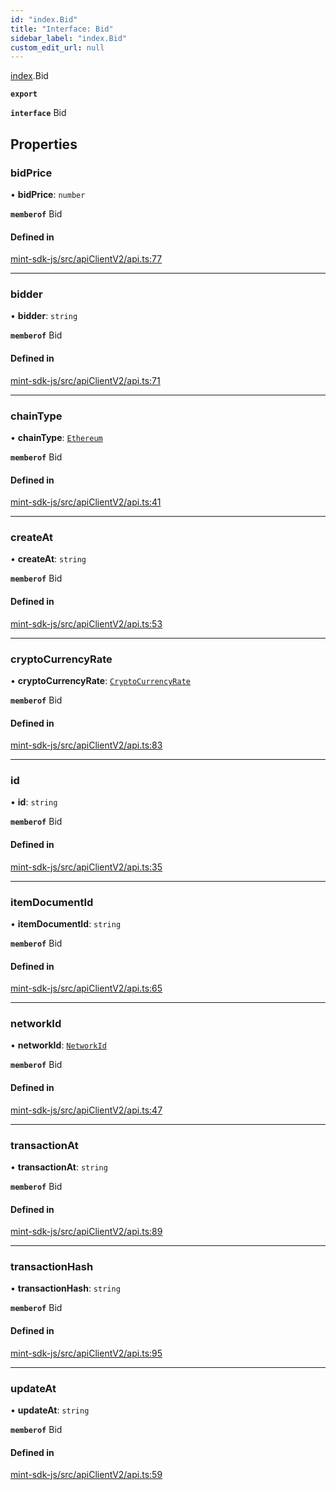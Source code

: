 ```yaml
---
id: "index.Bid"
title: "Interface: Bid"
sidebar_label: "index.Bid"
custom_edit_url: null
---
```


[index](../modules/).Bid

**`export`**

**`interface`** Bid

## Properties

### bidPrice

• **bidPrice**: `number`

**`memberof`** Bid

#### Defined in

[mint-sdk-js/src/apiClientV2/api.ts:77](https://github.com/KyuzanInc/mint-sdk-js/blob/d2ac52e/src/apiClientV2/api.ts#L77)

___

### bidder

• **bidder**: `string`

**`memberof`** Bid

#### Defined in

[mint-sdk-js/src/apiClientV2/api.ts:71](https://github.com/KyuzanInc/mint-sdk-js/blob/d2ac52e/src/apiClientV2/api.ts#L71)

___

### chainType

• **chainType**: [`Ethereum`](../enums/apiClientV2.ChainType#ethereum)

**`memberof`** Bid

#### Defined in

[mint-sdk-js/src/apiClientV2/api.ts:41](https://github.com/KyuzanInc/mint-sdk-js/blob/d2ac52e/src/apiClientV2/api.ts#L41)

___

### createAt

• **createAt**: `string`

**`memberof`** Bid

#### Defined in

[mint-sdk-js/src/apiClientV2/api.ts:53](https://github.com/KyuzanInc/mint-sdk-js/blob/d2ac52e/src/apiClientV2/api.ts#L53)

___

### cryptoCurrencyRate

• **cryptoCurrencyRate**: [`CryptoCurrencyRate`](apiClientV2.CryptoCurrencyRate)

**`memberof`** Bid

#### Defined in

[mint-sdk-js/src/apiClientV2/api.ts:83](https://github.com/KyuzanInc/mint-sdk-js/blob/d2ac52e/src/apiClientV2/api.ts#L83)

___

### id

• **id**: `string`

**`memberof`** Bid

#### Defined in

[mint-sdk-js/src/apiClientV2/api.ts:35](https://github.com/KyuzanInc/mint-sdk-js/blob/d2ac52e/src/apiClientV2/api.ts#L35)

___

### itemDocumentId

• **itemDocumentId**: `string`

**`memberof`** Bid

#### Defined in

[mint-sdk-js/src/apiClientV2/api.ts:65](https://github.com/KyuzanInc/mint-sdk-js/blob/d2ac52e/src/apiClientV2/api.ts#L65)

___

### networkId

• **networkId**: [`NetworkId`](../enums/apiClientV2.NetworkId)

**`memberof`** Bid

#### Defined in

[mint-sdk-js/src/apiClientV2/api.ts:47](https://github.com/KyuzanInc/mint-sdk-js/blob/d2ac52e/src/apiClientV2/api.ts#L47)

___

### transactionAt

• **transactionAt**: `string`

**`memberof`** Bid

#### Defined in

[mint-sdk-js/src/apiClientV2/api.ts:89](https://github.com/KyuzanInc/mint-sdk-js/blob/d2ac52e/src/apiClientV2/api.ts#L89)

___

### transactionHash

• **transactionHash**: `string`

**`memberof`** Bid

#### Defined in

[mint-sdk-js/src/apiClientV2/api.ts:95](https://github.com/KyuzanInc/mint-sdk-js/blob/d2ac52e/src/apiClientV2/api.ts#L95)

___

### updateAt

• **updateAt**: `string`

**`memberof`** Bid

#### Defined in

[mint-sdk-js/src/apiClientV2/api.ts:59](https://github.com/KyuzanInc/mint-sdk-js/blob/d2ac52e/src/apiClientV2/api.ts#L59)
